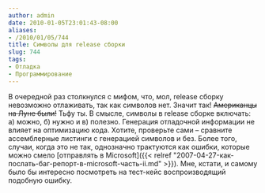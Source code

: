 ```yaml
---
author: admin
date: 2010-01-05T23:01:43-08:00
aliases:
- /2010/01/05/744
title: Символы для release сборки
slug: 744
tags:
- Отладка
- Программирование
---
```


В очередной раз столкнулся с мифом, что, мол, release сборку невозможно отлаживать, так как символов нет. Значит так! <del>Американцы на Луне были!</del> Тьфу ты. В смысле, символы в release сборке включать: а) можно, б) нужно и в) полезно. Генерация отладочной информации не влияет на оптимизацию кода. Хотите, проверьте сами – сравните ассемблерные листинги с генерацией символов и без. Более того, случаи, когда это не так, однозначно трактуются как ошибки, которые можно смело [отправлять в Microsoft]({{< relref "2007-04-27-как-послать-баг-репорт-в-microsoft-часть-ii.md" >}}). Мне, кстати, и самому было бы интересно посмотреть на тест-кейс воспроизводящий подобную ошибку.
